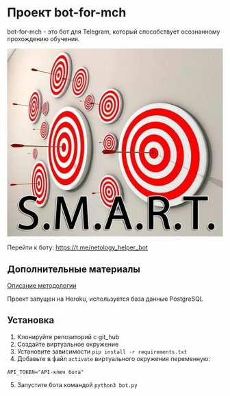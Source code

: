 # Проект bot-for-mch

bot-for-mch - это бот для Telegram, который способствует осознанному прохождению обучения.

![Image alt](https://github.com/karjalan-mies/bot_for_mch/blob/master/bot_utils/image.png)

Перейти к боту: https://t.me/netology_helper_bot

## Дополнительные материалы
[Описание методологии](https://miro.com/app/board/uXjVOysa1fo=/?share_link_id=557079550908 )

Проект запущен на Heroku, используется база данные PostgreSQL

## Установка

1. Клонируйте репозиторий с git_hub
2. Создайте виртуальное окружение
3. Установите зависимости `pip install -r requirements.txt`
4. Добавьте в файл `activate` виртуального окружения переменную:
```
API_TOKEN="API-ключ бота"
```
5. Запустите бота командой `python3 bot.py`

